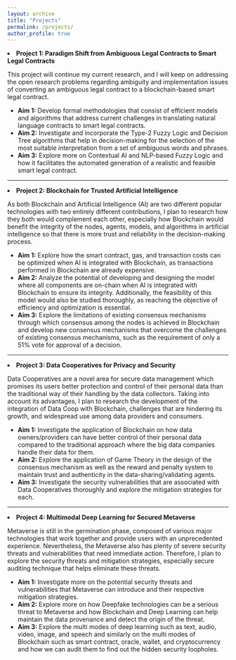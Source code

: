 ```yaml
---
layout: archive
title: "Projects"
permalink: /projects/
author_profile: true
---
```


 <li><b>Project 1: Paradigm Shift from Ambiguous Legal Contracts to Smart Legal Contracts </b>
 <p>This project will continue my current research, and I will keep on addressing the open research problems regarding ambiguity and implementation issues of converting an ambiguous legal contract to a blockchain-based smart legal contract.</p>
    <ul>
      <li><b>Aim 1:</b> Develop formal methodologies that consist of efficient models and algorithms that address current challenges in translating natural language contracts to smart legal contracts.</li>
      <li><b>Aim 2:</b> Investigate and incorporate the Type-2 Fuzzy Logic and Decision Tree algorithms that help in decision-making for the selection of the most suitable interpretation from a set of ambiguous words and phrases.</li>
	  <li><b>Aim 3:</b> Explore more on Contextual AI and NLP-based Fuzzy Logic and how it facilitates the automated generation of a realistic and feasible smart legal contract. </li>
    </ul>
 </li>
 
 ---
 
 <li><b>Project 2: Blockchain for Trusted Artificial Intelligence </b>
 <p>As both Blockchain and Artificial Intelligence (AI) are two different popular technologies with two entirely different contributions, I plan to research how they both would complement each other, especially how Blockchain would benefit the integrity of the nodes, agents, models, and algorithms in artificial intelligence so that there is more trust and reliability in the decision-making process.</p>
    <ul>
      <li><b>Aim 1:</b> Explore how the smart contract, gas, and transaction costs can be optimized when AI is integrated with Blockchain, as transactions performed in Blockchain are already expensive.</li>
      <li><b>Aim 2:</b> Analyze the potential of developing and designing the model where all components are on-chain when AI is integrated with Blockchain to ensure its integrity. Additionally, the feasibility of this model would also be studied thoroughly, as reaching the objective of efficiency and optimization is essential.</li>
	  <li><b>Aim 3:</b> Explore the limitations of existing consensus mechanisms through which consensus among the nodes is achieved in Blockchain and develop new consensus mechanisms that overcome the challenges of existing consensus mechanisms, such as the requirement of only a 51% vote for approval of a decision. </li>
    </ul>
 </li>
 
 ---
 
 <li><b>Project 3: Data Cooperatives for Privacy and Security </b>
 <p>Data Cooperatives are a novel area for secure data management which promises its users better protection and control of their personal data than the traditional way of their handling by the data collectors. Taking into account its advantages, I plan to research the development of the integration of Data Coop with Blockchain, challenges that are hindering its growth, and widespread use among data providers and consumers.</p>
    <ul>
      <li><b>Aim 1:</b> Investigate the application of Blockchain on how data owners/providers can have better control of their personal data compared to the traditional approach where the big data companies handle their data for them.</li>
      <li><b>Aim 2:</b> Explore the application of Game Theory in the design of the consensus mechanism as well as the reward and penalty system to maintain trust and authenticity in the data-sharing/validating agents.</li>
	  <li><b>Aim 3:</b> Investigate the security vulnerabilities that are associated with Data Cooperatives thoroughly and explore the mitigation strategies for each. </li>
    </ul>
 </li>
 
 ---
 
 <li><b>Project 4: Multimodal Deep Learning for Secured Metaverse </b>
 <p>Metaverse is still in the germination phase, composed of various major technologies that work together and provide users with an unprecedented experience. Nevertheless, the Metaverse also has plenty of severe security threats and vulnerabilities that need immediate action. Therefore, I plan to explore the security threats and mitigation strategies, especially secure auditing technique that helps eliminate these threats.</p>
    <ul>
      <li><b>Aim 1:</b> Investigate more on the potential security threats and vulnerabilities that Metaverse can introduce and their respective mitigation strategies.</li>
      <li><b>Aim 2:</b> Explore more on how Deepfake technologies can be a serious threat to Metaverse and how Blockchain and Deep Learning can help maintain the data provenance and detect the origin of the threat.</li>
	  <li><b>Aim 3:</b> Explore the multi modes of deep learning such as text, audio, video, image, and speech and similarly on the multi modes of Blockchain such as smart contract, oracle, wallet, and cryptocurrency and how we can audit them to find out the hidden security loopholes. </li>
    </ul>
 </li>